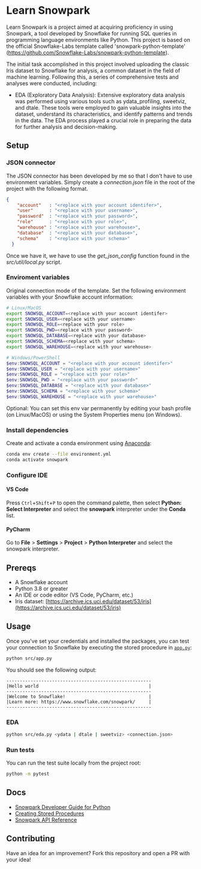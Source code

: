# Learn Snowpark

Learn Snowpark is a project aimed at acquiring proficiency in using Snowpark, a tool developed by Snowflake for running SQL queries in programming language environments like Python. This project is based on the official Snowflake-Labs template called 'snowpark-python-template' (https://github.com/Snowflake-Labs/snowpark-python-template).

The initial task accomplished in this project involved uploading the classic Iris dataset to Snowflake for analysis, a common dataset in the field of machine learning. Following this, a series of comprehensive tests and analyses were conducted, including:

- EDA (Exploratory Data Analysis): Extensive exploratory data analysis was performed using various tools such as ydata_profiling, sweetviz, and dtale. These tools were employed to gain valuable insights into the dataset, understand its characteristics, and identify patterns and trends in the data. The EDA process played a crucial role in preparing the data for further analysis and decision-making. 

## Setup

### JSON connector

The JSON connector has been developed by me so that I don't have to use environment variables. Simply create a *connection.json* file in the root of the project with the following format. 

````json
{
    "account"   : "<replace with your account identifer>",
    "user"      : "<replace with your username>",
    "password"  : "<replace with your password>",
    "role"      : "<replace with your role>",
    "warehouse" : "<replace with your warehouse>",
    "database"  : "<replace with your database>",
    "schema"    : "<replace with your schema>"
  }
````

Once we have it, we have to use the *get_json_config* function found in the *src/util/local.py* script.

### Enviroment variables 

Original connection mode of the template. Set the following environment variables with your Snowflake account information:

```bash
# Linux/MacOS
export SNOWSQL_ACCOUNT=<replace with your account identifer>
export SNOWSQL_USER=<replace with your username>
export SNOWSQL_ROLE=<replace with your role>
export SNOWSQL_PWD=<replace with your password>
export SNOWSQL_DATABASE=<replace with your database>
export SNOWSQL_SCHEMA=<replace with your schema>
export SNOWSQL_WAREHOUSE=<replace with your warehouse>
```

```powershell
# Windows/PowerShell
$env:SNOWSQL_ACCOUNT = "<replace with your account identifer>"
$env:SNOWSQL_USER = "<replace with your username>"
$env:SNOWSQL_ROLE = "<replace with your role>"
$env:SNOWSQL_PWD = "<replace with your password>"
$env:SNOWSQL_DATABASE = "<replace with your database>"
$env:SNOWSQL_SCHEMA = "<replace with your schema>"
$env:SNOWSQL_WAREHOUSE = "<replace with your warehouse>"
```

Optional: You can set this env var permanently by editing your bash profile (on Linux/MacOS) or 
using the System Properties menu (on Windows).

### Install dependencies

Create and activate a conda environment using [Anaconda](https://conda.io/projects/conda/en/latest/user-guide/tasks/manage-environments.html#creating-an-environment-with-commands):

```bash
conda env create --file environment.yml
conda activate snowpark
```

### Configure IDE

#### VS Code

Press `Ctrl`+`Shift`+`P` to open the command palette, then select **Python: Select Interpreter** and select the **snowpark** interpreter under the **Conda** list.

#### PyCharm

Go to **File** > **Settings** > **Project** > **Python Interpreter** and select the snowpark interpreter.

## Prereqs

- A Snowflake account
- Python 3.8 or greater
- An IDE or code editor (VS Code, PyCharm, etc.)
- Iris dataset: [https://archive.ics.uci.edu/dataset/53/iris](https://archive.ics.uci.edu/dataset/53/iris)

## Usage

Once you've set your credentials and installed the packages, you can test your connection to Snowflake by executing the stored procedure in [`app.py`](src/procs/app.py):

```bash
python src/app.py
```

You should see the following output:

```
------------------------------------------------------
|Hello world                                         |
------------------------------------------------------
|Welcome to Snowflake!                               |
|Learn more: https://www.snowflake.com/snowpark/     |
------------------------------------------------------
```

### EDA 

```bash
python src/eda.py <ydata | dtale | sweetviz> <connection.json>
```

### Run tests

You can run the test suite locally from the project root:

```bash
python -m pytest
```

## Docs

- [Snowpark Developer Guide for Python](https://docs.snowflake.com/en/developer-guide/snowpark/python/index)
- [Creating Stored Procedures](https://docs.snowflake.com/en/developer-guide/snowpark/python/creating-sprocs)
- [Snowpark API Reference](https://docs.snowflake.com/developer-guide/snowpark/reference/python/index.html)

## Contributing

Have an idea for an improvement? Fork this repository and open a PR with your idea!
